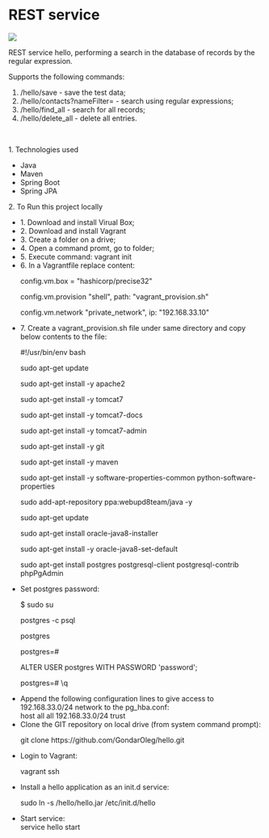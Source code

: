<!DOCTYPE html>
<html lang="en">
<head>
    <meta charset="utf-8">
    <H1>REST service</H1>
</head>
<body>
<p><a href="https://travis-ci.org/GondarOleg/hello"><img
        src="https://travis-ci.org/GondarOleg/hello.svg?branch=master" style="max-width:100%;"></a>
<p>REST service hello, performing a search in the database of records by the regular expression.</p>
<p>Supports the following commands:</p>
<ol>
    <li> /hello/save - save the test data;</li>
    <li> /hello/contacts?nameFilter=
        <regex> - search using regular expressions;
    </li>
    <li> /hello/find_all - search for all records;</li>
    <li> /hello/delete_all - delete all entries.</li>
</ol>
<br>
<p>1. Technologies used</p>
<ul>
    <li>Java</li>
    <li>Maven</li>
    <li>Spring Boot</li>
    <li>Spring JPA</li>
</ul>
<p>2. To Run this project locally</p>
<ul>
    <li>1. Download and install Virual Box;</li>
    <li>2. Download and install Vagrant</li>
    <li>3. Create a folder on a drive;</li>
    <li>4. Open a command promt, go to folder;</li>
    <li>5. Execute command: vagrant init</li>
    <li>6. In a Vagrantfile replace content:</li>
    <p>config.vm.box = "hashicorp/precise32"</p>
    <p>config.vm.provision "shell", path: "vagrant_provision.sh"</p>
    <p>config.vm.network "private_network", ip: "192.168.33.10"</p>
    <li>7. Create a vagrant_provision.sh file under same directory and copy below contents to the file:</li>
    <p>#!/usr/bin/env bash
    <p>sudo apt-get update</p>
    <p>sudo apt-get install -y apache2</p>
    <p>sudo apt-get install -y tomcat7</p>
    <p>sudo apt-get install -y tomcat7-docs</p>
    <p>sudo apt-get install -y tomcat7-admin</p>
    <p>sudo apt-get install -y git</p>
    <p>sudo apt-get install -y maven</p>
    <p>sudo apt-get install -y software-properties-common python-software-properties</p>
    <p>sudo add-apt-repository ppa:webupd8team/java -y</p>
    <p>sudo apt-get update</p>
    <p>sudo apt-get install oracle-java8-installer</p>
    <p>sudo apt-get install -y oracle-java8-set-default</p>
    <p>sudo apt-get install postgres postgresql-client postgresql-contrib phpPgAdmin</p>
    <li>Set postgres password:</li>
    <p>$ sudo su </p>
    <p>postgres -c psql </p>
    <p>postgres</p>
    <p>postgres=# </p>
    <p>ALTER USER postgres WITH PASSWORD 'password';</p>
    <p>postgres=# \q</p>
    <li>Append the following configuration lines to give access to 192.168.33.0/24 network to the pg_hba.conf:</li>
    host all all 192.168.33.0/24 trust
    <li>Clone the GIT repository on local drive (from system command prompt):</li>
    <p>git clone https://github.com/GondarOleg/hello.git</p>
    <li>Login to Vagrant:</li>
    <p>vagrant ssh</p>
    <li>Install a hello application as an init.d service:</li>
    <p>sudo ln -s /hello/hello.jar /etc/init.d/hello</p>
    <li>Start service:</li>
    service hello start
</body>
</html>